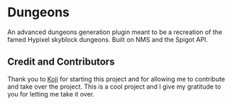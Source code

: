 # Dungeons
An advanced dungeons generation plugin meant to be a recreation of the famed Hypixel skyblock dungeons. Built on NMS and the Spigot API. 

## Credit and Contributors
Thank you to [Koji](https://github.com/KojiV) for starting this project and for allowing me to contribute and take over the project. This is a cool project and I give my gratitude to you for letting me take it over.
